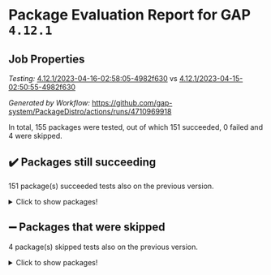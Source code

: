 # Package Evaluation Report for GAP `4.12.1`

## Job Properties

*Testing:* [4.12.1/2023-04-16-02:58:05-4982f630](https://github.com/gap-system/PackageDistro/blob/data/reports/4.12.1/2023-04-16-02:58:05-4982f630) vs [4.12.1/2023-04-15-02:50:55-4982f630](https://github.com/gap-system/PackageDistro/blob/data/reports/4.12.1/2023-04-15-02:50:55-4982f630)

*Generated by Workflow:* https://github.com/gap-system/PackageDistro/actions/runs/4710969918

In total, 155 packages were tested, out of which 151 succeeded, 0 failed and 4 were skipped.

## :heavy_check_mark: Packages still succeeding

151 package(s) succeeded tests also on the previous version.
<details><summary>Click to show packages!</summary>

- 4ti2interface 2023.02-04 [(success)](https://github.com/gap-system/PackageDistro/actions/runs/4710969918/jobs/8355233218)
- ace 5.6.2 [(success)](https://github.com/gap-system/PackageDistro/actions/runs/4710969918/jobs/8355233248)
- aclib 1.3.2 [(success)](https://github.com/gap-system/PackageDistro/actions/runs/4710969918/jobs/8355233281)
- agt 0.3.1 [(success)](https://github.com/gap-system/PackageDistro/actions/runs/4710969918/jobs/8355233321)
- alnuth 3.2.1 [(success)](https://github.com/gap-system/PackageDistro/actions/runs/4710969918/jobs/8355233360)
- anupq 3.3.0 [(success)](https://github.com/gap-system/PackageDistro/actions/runs/4710969918/jobs/8355233391)
- atlasrep 2.1.6 [(success)](https://github.com/gap-system/PackageDistro/actions/runs/4710969918/jobs/8355233427)
- autodoc 2022.10.20 [(success)](https://github.com/gap-system/PackageDistro/actions/runs/4710969918/jobs/8355233465)
- automata 1.15 [(success)](https://github.com/gap-system/PackageDistro/actions/runs/4710969918/jobs/8355233497)
- automgrp 1.3.2 [(success)](https://github.com/gap-system/PackageDistro/actions/runs/4710969918/jobs/8355233537)
- autpgrp 1.11 [(success)](https://github.com/gap-system/PackageDistro/actions/runs/4710969918/jobs/8355233580)
- cap 2023.04-01 [(success)](https://github.com/gap-system/PackageDistro/actions/runs/4710969918/jobs/8355233618)
- caratinterface 2.3.5 [(success)](https://github.com/gap-system/PackageDistro/actions/runs/4710969918/jobs/8355233656)
- cddinterface 2022.11.01 [(success)](https://github.com/gap-system/PackageDistro/actions/runs/4710969918/jobs/8355233701)
- circle 1.6.6 [(success)](https://github.com/gap-system/PackageDistro/actions/runs/4710969918/jobs/8355233750)
- classicpres 1.22 [(success)](https://github.com/gap-system/PackageDistro/actions/runs/4710969918/jobs/8355233790)
- cohomolo 1.6.11 [(success)](https://github.com/gap-system/PackageDistro/actions/runs/4710969918/jobs/8355233860)
- congruence 1.2.5 [(success)](https://github.com/gap-system/PackageDistro/actions/runs/4710969918/jobs/8355233904)
- corelg 1.56 [(success)](https://github.com/gap-system/PackageDistro/actions/runs/4710969918/jobs/8355233951)
- crime 1.6 [(success)](https://github.com/gap-system/PackageDistro/actions/runs/4710969918/jobs/8355233993)
- crisp 1.4.6 [(success)](https://github.com/gap-system/PackageDistro/actions/runs/4710969918/jobs/8355234048)
- crypting 0.10.4 [(success)](https://github.com/gap-system/PackageDistro/actions/runs/4710969918/jobs/8355234102)
- cryst 4.1.26 [(success)](https://github.com/gap-system/PackageDistro/actions/runs/4710969918/jobs/8355234159)
- crystcat 1.1.10 [(success)](https://github.com/gap-system/PackageDistro/actions/runs/4710969918/jobs/8355234210)
- ctbllib 1.3.5 [(success)](https://github.com/gap-system/PackageDistro/actions/runs/4710969918/jobs/8355234269)
- cubefree 1.19 [(success)](https://github.com/gap-system/PackageDistro/actions/runs/4710969918/jobs/8355234330)
- curlinterface 2.3.1 [(success)](https://github.com/gap-system/PackageDistro/actions/runs/4710969918/jobs/8355234377)
- cvec 2.8.1 [(success)](https://github.com/gap-system/PackageDistro/actions/runs/4710969918/jobs/8355234431)
- datastructures 0.3.0 [(success)](https://github.com/gap-system/PackageDistro/actions/runs/4710969918/jobs/8355234491)
- deepthought 1.0.6 [(success)](https://github.com/gap-system/PackageDistro/actions/runs/4710969918/jobs/8355234562)
- design 1.8 [(success)](https://github.com/gap-system/PackageDistro/actions/runs/4710969918/jobs/8355234627)
- difsets 2.3.1 [(success)](https://github.com/gap-system/PackageDistro/actions/runs/4710969918/jobs/8355234688)
- digraphs 1.6.2 [(success)](https://github.com/gap-system/PackageDistro/actions/runs/4710969918/jobs/8355234730)
- edim 1.3.7 [(success)](https://github.com/gap-system/PackageDistro/actions/runs/4710969918/jobs/8355234807)
- example 4.3.4 [(success)](https://github.com/gap-system/PackageDistro/actions/runs/4710969918/jobs/8355234889)
- examplesforhomalg 2023.02-04 [(success)](https://github.com/gap-system/PackageDistro/actions/runs/4710969918/jobs/8355234988)
- factint 1.6.3 [(success)](https://github.com/gap-system/PackageDistro/actions/runs/4710969918/jobs/8355235056)
- ferret 1.0.9 [(success)](https://github.com/gap-system/PackageDistro/actions/runs/4710969918/jobs/8355235110)
- fga 1.5.0 [(success)](https://github.com/gap-system/PackageDistro/actions/runs/4710969918/jobs/8355235192)
- fining 1.5.5 [(success)](https://github.com/gap-system/PackageDistro/actions/runs/4710969918/jobs/8355235237)
- float 1.0.3 [(success)](https://github.com/gap-system/PackageDistro/actions/runs/4710969918/jobs/8355235295)
- format 1.4.3 [(success)](https://github.com/gap-system/PackageDistro/actions/runs/4710969918/jobs/8355235335)
- forms 1.2.9 [(success)](https://github.com/gap-system/PackageDistro/actions/runs/4710969918/jobs/8355235377)
- fplsa 1.2.6 [(success)](https://github.com/gap-system/PackageDistro/actions/runs/4710969918/jobs/8355235440)
- fr 2.4.12 [(success)](https://github.com/gap-system/PackageDistro/actions/runs/4710969918/jobs/8355235477)
- francy 1.2.5 [(success)](https://github.com/gap-system/PackageDistro/actions/runs/4710969918/jobs/8355235520)
- fwtree 1.3 [(success)](https://github.com/gap-system/PackageDistro/actions/runs/4710969918/jobs/8355235559)
- gapdoc 1.6.6 [(success)](https://github.com/gap-system/PackageDistro/actions/runs/4710969918/jobs/8355235604)
- gauss 2023.02-04 [(success)](https://github.com/gap-system/PackageDistro/actions/runs/4710969918/jobs/8355235650)
- gaussforhomalg 2023.02-04 [(success)](https://github.com/gap-system/PackageDistro/actions/runs/4710969918/jobs/8355235690)
- gbnp 1.0.5 [(success)](https://github.com/gap-system/PackageDistro/actions/runs/4710969918/jobs/8355235722)
- generalizedmorphismsforcap 2023.03-01 [(success)](https://github.com/gap-system/PackageDistro/actions/runs/4710969918/jobs/8355235763)
- genss 1.6.8 [(success)](https://github.com/gap-system/PackageDistro/actions/runs/4710969918/jobs/8355235800)
- gradedmodules 2023.02-04 [(success)](https://github.com/gap-system/PackageDistro/actions/runs/4710969918/jobs/8355235845)
- gradedringforhomalg 2023.02-04 [(success)](https://github.com/gap-system/PackageDistro/actions/runs/4710969918/jobs/8355235879)
- grape 4.9.0 [(success)](https://github.com/gap-system/PackageDistro/actions/runs/4710969918/jobs/8355235921)
- groupoids 1.73 [(success)](https://github.com/gap-system/PackageDistro/actions/runs/4710969918/jobs/8355235960)
- grpconst 2.6.4 [(success)](https://github.com/gap-system/PackageDistro/actions/runs/4710969918/jobs/8355235998)
- guarana 0.96.3 [(success)](https://github.com/gap-system/PackageDistro/actions/runs/4710969918/jobs/8355236033)
- guava 3.18 [(success)](https://github.com/gap-system/PackageDistro/actions/runs/4710969918/jobs/8355236069)
- hap 1.54 [(success)](https://github.com/gap-system/PackageDistro/actions/runs/4710969918/jobs/8355236100)
- hapcryst 0.1.15 [(success)](https://github.com/gap-system/PackageDistro/actions/runs/4710969918/jobs/8355236127)
- hecke 1.5.3 [(success)](https://github.com/gap-system/PackageDistro/actions/runs/4710969918/jobs/8355236165)
- help 3.5 [(success)](https://github.com/gap-system/PackageDistro/actions/runs/4710969918/jobs/8355236208)
- homalg 2023.02-05 [(success)](https://github.com/gap-system/PackageDistro/actions/runs/4710969918/jobs/8355236245)
- homalgtocas 2023.02-04 [(success)](https://github.com/gap-system/PackageDistro/actions/runs/4710969918/jobs/8355236291)
- idrel 2.45 [(success)](https://github.com/gap-system/PackageDistro/actions/runs/4710969918/jobs/8355236319)
- images 1.3.1 [(success)](https://github.com/gap-system/PackageDistro/actions/runs/4710969918/jobs/8355236345)
- intpic 0.3.0 [(success)](https://github.com/gap-system/PackageDistro/actions/runs/4710969918/jobs/8355236381)
- io 4.8.1 [(success)](https://github.com/gap-system/PackageDistro/actions/runs/4710969918/jobs/8355236413)
- io_forhomalg 2023.02-04 [(success)](https://github.com/gap-system/PackageDistro/actions/runs/4710969918/jobs/8355236443)
- irredsol 1.4.4 [(success)](https://github.com/gap-system/PackageDistro/actions/runs/4710969918/jobs/8355236473)
- json 2.1.1 [(success)](https://github.com/gap-system/PackageDistro/actions/runs/4710969918/jobs/8355236507)
- jupyterkernel 1.5.0 [(success)](https://github.com/gap-system/PackageDistro/actions/runs/4710969918/jobs/8355236525)
- jupyterviz 1.5.6 [(success)](https://github.com/gap-system/PackageDistro/actions/runs/4710969918/jobs/8355236556)
- kan 1.35 [(success)](https://github.com/gap-system/PackageDistro/actions/runs/4710969918/jobs/8355236585)
- kbmag 1.5.11 [(success)](https://github.com/gap-system/PackageDistro/actions/runs/4710969918/jobs/8355236615)
- laguna 3.9.6 [(success)](https://github.com/gap-system/PackageDistro/actions/runs/4710969918/jobs/8355236648)
- liealgdb 2.2.1 [(success)](https://github.com/gap-system/PackageDistro/actions/runs/4710969918/jobs/8355236678)
- liepring 2.8 [(success)](https://github.com/gap-system/PackageDistro/actions/runs/4710969918/jobs/8355236718)
- liering 2.4.2 [(success)](https://github.com/gap-system/PackageDistro/actions/runs/4710969918/jobs/8355236751)
- linearalgebraforcap 2023.03-06 [(success)](https://github.com/gap-system/PackageDistro/actions/runs/4710969918/jobs/8355236802)
- localizeringforhomalg 2023.02-04 [(success)](https://github.com/gap-system/PackageDistro/actions/runs/4710969918/jobs/8355236840)
- loops 3.4.3 [(success)](https://github.com/gap-system/PackageDistro/actions/runs/4710969918/jobs/8355236877)
- lpres 1.0.3 [(success)](https://github.com/gap-system/PackageDistro/actions/runs/4710969918/jobs/8355236931)
- majoranaalgebras 1.5.1 [(success)](https://github.com/gap-system/PackageDistro/actions/runs/4710969918/jobs/8355236966)
- mapclass 1.4.6 [(success)](https://github.com/gap-system/PackageDistro/actions/runs/4710969918/jobs/8355237008)
- matgrp 0.70 [(success)](https://github.com/gap-system/PackageDistro/actions/runs/4710969918/jobs/8355237036)
- matricesforhomalg 2023.02-04 [(success)](https://github.com/gap-system/PackageDistro/actions/runs/4710969918/jobs/8355237061)
- modisom 2.5.4 [(success)](https://github.com/gap-system/PackageDistro/actions/runs/4710969918/jobs/8355237098)
- modulepresentationsforcap 2023.03-01 [(success)](https://github.com/gap-system/PackageDistro/actions/runs/4710969918/jobs/8355237123)
- modules 2023.02-04 [(success)](https://github.com/gap-system/PackageDistro/actions/runs/4710969918/jobs/8355237146)
- monoidalcategories 2023.03-04 [(success)](https://github.com/gap-system/PackageDistro/actions/runs/4710969918/jobs/8355237174)
- nconvex 2022.09-01 [(success)](https://github.com/gap-system/PackageDistro/actions/runs/4710969918/jobs/8355237197)
- nilmat 1.4.2 [(success)](https://github.com/gap-system/PackageDistro/actions/runs/4710969918/jobs/8355237219)
- nock 1.5 [(success)](https://github.com/gap-system/PackageDistro/actions/runs/4710969918/jobs/8355237236)
- normalizinterface 1.3.5 [(success)](https://github.com/gap-system/PackageDistro/actions/runs/4710969918/jobs/8355237265)
- nq 2.5.10 [(success)](https://github.com/gap-system/PackageDistro/actions/runs/4710969918/jobs/8355237300)
- numericalsgps 1.3.1 [(success)](https://github.com/gap-system/PackageDistro/actions/runs/4710969918/jobs/8355237323)
- openmath 11.5.3 [(success)](https://github.com/gap-system/PackageDistro/actions/runs/4710969918/jobs/8355237357)
- orb 4.9.0 [(success)](https://github.com/gap-system/PackageDistro/actions/runs/4710969918/jobs/8355237395)
- packagemanager 1.4.1 [(success)](https://github.com/gap-system/PackageDistro/actions/runs/4710969918/jobs/8355237448)
- patternclass 2.4.3 [(success)](https://github.com/gap-system/PackageDistro/actions/runs/4710969918/jobs/8355237473)
- permut 2.0.4 [(success)](https://github.com/gap-system/PackageDistro/actions/runs/4710969918/jobs/8355237514)
- polenta 1.3.10 [(success)](https://github.com/gap-system/PackageDistro/actions/runs/4710969918/jobs/8355237554)
- polymaking 0.8.6 [(success)](https://github.com/gap-system/PackageDistro/actions/runs/4710969918/jobs/8355237591)
- primgrp 3.4.4 [(success)](https://github.com/gap-system/PackageDistro/actions/runs/4710969918/jobs/8355237634)
- profiling 2.5.2 [(success)](https://github.com/gap-system/PackageDistro/actions/runs/4710969918/jobs/8355237672)
- qpa 1.34 [(success)](https://github.com/gap-system/PackageDistro/actions/runs/4710969918/jobs/8355237718)
- quagroup 1.8.3 [(success)](https://github.com/gap-system/PackageDistro/actions/runs/4710969918/jobs/8355237763)
- radiroot 2.9 [(success)](https://github.com/gap-system/PackageDistro/actions/runs/4710969918/jobs/8355237807)
- rcwa 4.7.1 [(success)](https://github.com/gap-system/PackageDistro/actions/runs/4710969918/jobs/8355237841)
- rds 1.8 [(success)](https://github.com/gap-system/PackageDistro/actions/runs/4710969918/jobs/8355237876)
- recog 1.4.2 [(success)](https://github.com/gap-system/PackageDistro/actions/runs/4710969918/jobs/8355237914)
- repndecomp 1.3.0 [(success)](https://github.com/gap-system/PackageDistro/actions/runs/4710969918/jobs/8355237950)
- repsn 3.1.1 [(success)](https://github.com/gap-system/PackageDistro/actions/runs/4710969918/jobs/8355237999)
- resclasses 4.7.3 [(success)](https://github.com/gap-system/PackageDistro/actions/runs/4710969918/jobs/8355238063)
- ringsforhomalg 2023.02-05 [(success)](https://github.com/gap-system/PackageDistro/actions/runs/4710969918/jobs/8355238118)
- sco 2023.02-04 [(success)](https://github.com/gap-system/PackageDistro/actions/runs/4710969918/jobs/8355238172)
- scscp 2.4.1 [(success)](https://github.com/gap-system/PackageDistro/actions/runs/4710969918/jobs/8355238217)
- semigroups 5.2.1 [(success)](https://github.com/gap-system/PackageDistro/actions/runs/4710969918/jobs/8355238276)
- sglppow 2.3 [(success)](https://github.com/gap-system/PackageDistro/actions/runs/4710969918/jobs/8355238318)
- sgpviz 0.999.5 [(success)](https://github.com/gap-system/PackageDistro/actions/runs/4710969918/jobs/8355238372)
- simpcomp 2.1.14 [(success)](https://github.com/gap-system/PackageDistro/actions/runs/4710969918/jobs/8355238432)
- singular 2023.02.09 [(success)](https://github.com/gap-system/PackageDistro/actions/runs/4710969918/jobs/8355238479)
- sl2reps 1.1 [(success)](https://github.com/gap-system/PackageDistro/actions/runs/4710969918/jobs/8355238575)
- sla 1.5.3 [(success)](https://github.com/gap-system/PackageDistro/actions/runs/4710969918/jobs/8355238622)
- smallgrp 1.5.2 [(success)](https://github.com/gap-system/PackageDistro/actions/runs/4710969918/jobs/8355238673)
- smallsemi 0.6.13 [(success)](https://github.com/gap-system/PackageDistro/actions/runs/4710969918/jobs/8355238718)
- sonata 2.9.6 [(success)](https://github.com/gap-system/PackageDistro/actions/runs/4710969918/jobs/8355238760)
- sophus 1.27 [(success)](https://github.com/gap-system/PackageDistro/actions/runs/4710969918/jobs/8355238808)
- spinsym 1.5.2 [(success)](https://github.com/gap-system/PackageDistro/actions/runs/4710969918/jobs/8355238853)
- standardff 0.9.4 [(success)](https://github.com/gap-system/PackageDistro/actions/runs/4710969918/jobs/8355238894)
- symbcompcc 1.3.2 [(success)](https://github.com/gap-system/PackageDistro/actions/runs/4710969918/jobs/8355238941)
- thelma 1.3 [(success)](https://github.com/gap-system/PackageDistro/actions/runs/4710969918/jobs/8355238998)
- tomlib 1.2.9 [(success)](https://github.com/gap-system/PackageDistro/actions/runs/4710969918/jobs/8355239041)
- toolsforhomalg 2023.03-01 [(success)](https://github.com/gap-system/PackageDistro/actions/runs/4710969918/jobs/8355239091)
- toric 1.9.5 [(success)](https://github.com/gap-system/PackageDistro/actions/runs/4710969918/jobs/8355239147)
- toricvarieties 2022.07.13 [(success)](https://github.com/gap-system/PackageDistro/actions/runs/4710969918/jobs/8355239193)
- transgrp 3.6.4 [(success)](https://github.com/gap-system/PackageDistro/actions/runs/4710969918/jobs/8355239226)
- ugaly 4.0.3 [(success)](https://github.com/gap-system/PackageDistro/actions/runs/4710969918/jobs/8355239260)
- unipot 1.5 [(success)](https://github.com/gap-system/PackageDistro/actions/runs/4710969918/jobs/8355239301)
- unitlib 4.2.0 [(success)](https://github.com/gap-system/PackageDistro/actions/runs/4710969918/jobs/8355239338)
- utils 0.82 [(success)](https://github.com/gap-system/PackageDistro/actions/runs/4710969918/jobs/8355239371)
- uuid 0.7 [(success)](https://github.com/gap-system/PackageDistro/actions/runs/4710969918/jobs/8355239411)
- walrus 0.9991 [(success)](https://github.com/gap-system/PackageDistro/actions/runs/4710969918/jobs/8355239445)
- wedderga 4.10.3 [(success)](https://github.com/gap-system/PackageDistro/actions/runs/4710969918/jobs/8355239490)
- xmod 2.91 [(success)](https://github.com/gap-system/PackageDistro/actions/runs/4710969918/jobs/8355239523)
- xmodalg 1.23 [(success)](https://github.com/gap-system/PackageDistro/actions/runs/4710969918/jobs/8355239563)
- yangbaxter 0.10.3 [(success)](https://github.com/gap-system/PackageDistro/actions/runs/4710969918/jobs/8355239609)
- zeromqinterface 0.14 [(success)](https://github.com/gap-system/PackageDistro/actions/runs/4710969918/jobs/8355239652)
</details>

## :heavy_minus_sign: Packages that were skipped

4 package(s) skipped tests also on the previous version.
<details><summary>Click to show packages!</summary>

- browse 1.8.21 [(skipped)](https://github.com/gap-system/PackageDistro/actions/runs/4710969918/jobs/8355027490)
- itc 1.5.1 [(skipped)](https://github.com/gap-system/PackageDistro/actions/runs/4710969918/jobs/8355027490)
- polycyclic 2.16 [(skipped)](https://github.com/gap-system/PackageDistro/actions/runs/4710969918/jobs/8355027490)
- xgap 4.31 [(skipped)](https://github.com/gap-system/PackageDistro/actions/runs/4710969918/jobs/8355027490)
</details>

